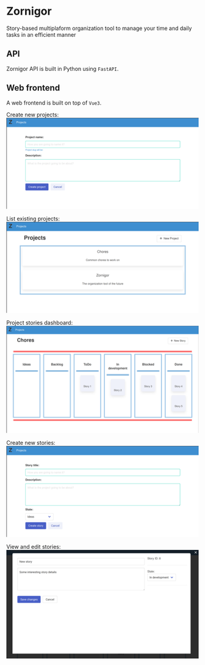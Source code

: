 # Zornigor

Story-based multiplaform organization tool to manage your time and daily tasks
in an efficient manner


## API

Zornigor API is built in Python using `FastAPI`.


## Web frontend

A web frontend is built on top of `Vue3`.

Create new projects:
![Create new projects](docs/assets/project-create.png)

List existing projects:
![List projects](docs/assets/project-list.png)

Project stories dashboard:
![Stories list](docs/assets/story-list.png)

Create new stories:
![Create new stories](docs/assets/story-create.png)

View and edit stories:
![View and edit stories](docs/assets/story-view.png)
